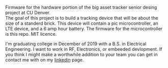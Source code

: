 Firmware for the hardware portion of the big asset tracker senior desing project at CU Denver.  
The goal of this project is to build a tracking device that will be about the size of a standerd brick.  This device will contain a pic microcontroller, an LTE device, and a 6 amp hour battery.  The firmware for the microcontroller is this repo. 
MIT licence.

I'm graduating college in December of 2019 with a B.S. in Electrical Engineering.  I want to work in RF, Electronics, or embeeded devlopment.  If you think I might make a worthwhile addition to your team you can get in contact me with on my <a href = "https://www.linkedin.com/in/dilloneecs/">linkedin</a> page.

